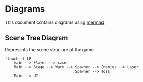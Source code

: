 # Diagrams

This document contains diagrams using [mermaid](https://mermaid.js.org/)

## Scene Tree Diagram

Represents the scene structure of the game

```mermaid
flowchart LR
    Main --> Player --> Laser
    Main --> Stage --> Wave --> Spawner --> Enemies --> Laser
                                Spawner --> Boss
    Main --> UI
```
